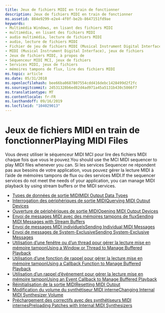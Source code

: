 ```yaml
---
title: Jeux de fichiers MIDI en train de fonctionner
description: Jeux de fichiers MIDI en train de fonctionner
ms.assetid: 884e9299-e2e4-4f0f-be2b-8647151fd9ae
keywords:
- Multimédia Windows, en lisant des fichiers MIDI
- multimédia, en lisant des fichiers MIDI
- audio multimédia, lecture de fichiers MIDI
- audio, lecture de fichiers MIDI
- Fichier de jeu de fichiers MIDI (Musical Instrument Digital Interface)
- MIDI (Musical Instrument Digital Interface), jeux de fichiers
- Jeux de fichiers MIDI, à propos de
- Séquenceur MIDI MCI, jeux de fichiers
- Services MIDI, jeux de fichiers
- mémoires tampons de flux, lire des fichiers MIDI
ms.topic: article
ms.date: 05/31/2018
ms.openlocfilehash: bee66ba0687807554cdd416debc1428499d2f2fc
ms.sourcegitcommit: 2d531328b6ed82d4ad971a45a5131b430c5866f7
ms.translationtype: MT
ms.contentlocale: fr-FR
ms.lasthandoff: 09/16/2019
ms.locfileid: "104029013"
---
```

# <a name="playing-midi-files"></a><span data-ttu-id="78a73-113">Jeux de fichiers MIDI en train de fonctionner</span><span class="sxs-lookup"><span data-stu-id="78a73-113">Playing MIDI Files</span></span>

<span data-ttu-id="78a73-114">Vous devez utiliser le séquenceur MIDI MCI pour lire des fichiers MIDI chaque fois que vous le pouvez.</span><span class="sxs-lookup"><span data-stu-id="78a73-114">You should use the MCI MIDI sequencer to play MIDI files whenever you can.</span></span> <span data-ttu-id="78a73-115">Si les services Sequencer ne répondent pas aux besoins de votre application, vous pouvez gérer la lecture MIDI à l’aide de mémoires tampons de flux ou des services MIDI.</span><span class="sxs-lookup"><span data-stu-id="78a73-115">If the sequencer services do not meet the needs of your application, you can manage MIDI playback by using stream buffers or the MIDI services.</span></span>

-   [<span data-ttu-id="78a73-116">Types de données de sortie MIDI</span><span class="sxs-lookup"><span data-stu-id="78a73-116">MIDI Output Data Types</span></span>](midi-output-data-types.md)
-   [<span data-ttu-id="78a73-117">Interrogation des périphériques de sortie MIDI</span><span class="sxs-lookup"><span data-stu-id="78a73-117">Querying MIDI Output Devices</span></span>](querying-midi-output-devices.md)
-   [<span data-ttu-id="78a73-118">Ouverture de périphériques de sortie MIDI</span><span class="sxs-lookup"><span data-stu-id="78a73-118">Opening MIDI Output Devices</span></span>](opening-midi-output-devices.md)
-   [<span data-ttu-id="78a73-119">Envoi de messages MIDI avec des mémoires tampons de flux</span><span class="sxs-lookup"><span data-stu-id="78a73-119">Sending MIDI Messages with Stream Buffers</span></span>](sending-midi-messages-with-stream-buffers.md)
-   [<span data-ttu-id="78a73-120">Envoi de messages MIDI individuels</span><span class="sxs-lookup"><span data-stu-id="78a73-120">Sending Individual MIDI Messages</span></span>](sending-individual-midi-messages.md)
-   [<span data-ttu-id="78a73-121">Envoi de messages de System-Exclusive</span><span class="sxs-lookup"><span data-stu-id="78a73-121">Sending System-Exclusive Messages</span></span>](sending-system-exclusive-messages.md)
-   [<span data-ttu-id="78a73-122">Utilisation d’une fenêtre ou d’un thread pour gérer la lecture mise en mémoire tampon</span><span class="sxs-lookup"><span data-stu-id="78a73-122">Using a Window or Thread to Manage Buffered Playback</span></span>](using-a-window-or-thread-to-manage-buffered-playback.md)
-   [<span data-ttu-id="78a73-123">Utilisation d’une fonction de rappel pour gérer la lecture mise en mémoire tampon</span><span class="sxs-lookup"><span data-stu-id="78a73-123">Using a Callback Function to Manage Buffered Playback</span></span>](using-a-callback-function-to-manage-buffered-playback.md)
-   [<span data-ttu-id="78a73-124">Utilisation d’un rappel d’événement pour gérer la lecture mise en mémoire tampon</span><span class="sxs-lookup"><span data-stu-id="78a73-124">Using an Event Callback to Manage Buffered Playback</span></span>](using-an-callback-to-manage-buffered-playback.md)
-   [<span data-ttu-id="78a73-125">Réinitialisation de la sortie MIDI</span><span class="sxs-lookup"><span data-stu-id="78a73-125">Resetting MIDI Output</span></span>](resetting-midi-output.md)
-   [<span data-ttu-id="78a73-126">Modification du volume du synthétiseur MIDI interne</span><span class="sxs-lookup"><span data-stu-id="78a73-126">Changing Internal MIDI Synthesizer Volume</span></span>](changing-internal-midi-synthesizer-volume.md)
-   [<span data-ttu-id="78a73-127">Préchargement des correctifs avec des synthétiseurs MIDI internes</span><span class="sxs-lookup"><span data-stu-id="78a73-127">Preloading Patches with Internal MIDI Synthesizers</span></span>](preloading-patches-with-internal-midi-synthesizers.md)

 

 




